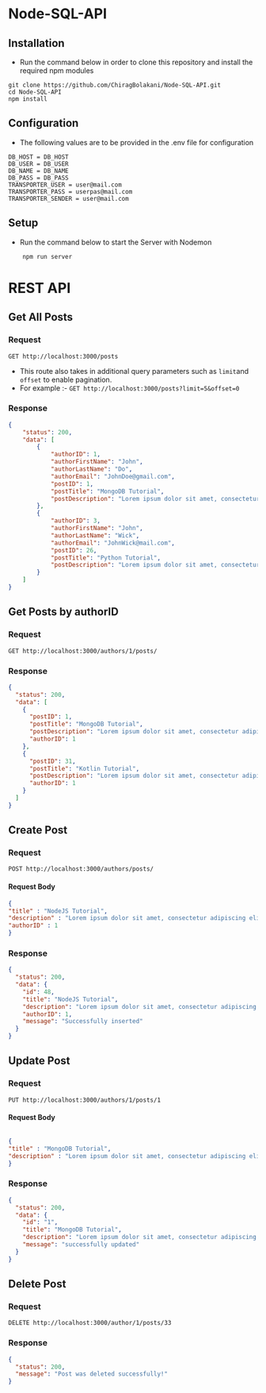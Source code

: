 # Node-SQL-API

## Installation
- Run the command below in order to clone this repository and install the required npm modules
```
git clone https://github.com/ChiragBolakani/Node-SQL-API.git
cd Node-SQL-API
npm install
```

## Configuration
- The following values are to be provided in the .env file for configuration
```
DB_HOST = DB_HOST
DB_USER = DB_USER
DB_NAME = DB_NAME
DB_PASS = DB_PASS
TRANSPORTER_USER = user@mail.com
TRANSPORTER_PASS = userpas@mail.com
TRANSPORTER_SENDER = user@mail.com
```

## Setup
- Run the command below to start the Server with Nodemon

```
    npm run server
```
   
# REST API

## Get All Posts

### Request
`GET http://localhost:3000/posts`
- This route also takes in additional query parameters such as `limit`and `offset` to enable pagination.
- For example :- 
`GET http://localhost:3000/posts?limit=5&offset=0`

### Response
```json
{
    "status": 200,
    "data": [
        {
            "authorID": 1,
            "authorFirstName": "John",
            "authorLastName": "Do",
            "authorEmail": "JohnDoe@gmail.com",
            "postID": 1,
            "postTitle": "MongoDB Tutorial",
            "postDescription": "Lorem ipsum dolor sit amet, consectetur adipiscing elit, sed do eiusmod tempor incididunt ut labore et dolore magna aliqua. Fringilla phasellus faucibus scelerisque eleifend donec pretium vulputate sapien. Mauris commodo quis imperdiet massa. Elit at imperdiet dui accumsan sit."
        },
        {
            "authorID": 3,
            "authorFirstName": "John",
            "authorLastName": "Wick",
            "authorEmail": "JohnWick@mail.com",
            "postID": 26,
            "postTitle": "Python Tutorial",
            "postDescription": "Lorem ipsum dolor sit amet, consectetur adipiscing elit, sed do eiusmod tempor incididunt ut labore et dolore magna aliqua. Fringilla phasellus faucibus scelerisque eleifend donec pretium vulputate sapien. Mauris commodo quis imperdiet massa. Elit at imperdiet dui accumsan sit."
        }
    ]
}
```

## Get Posts by authorID

### Request
`GET http://localhost:3000/authors/1/posts/`

### Response
```json
{
  "status": 200,
  "data": [
    {
      "postID": 1,
      "postTitle": "MongoDB Tutorial",
      "postDescription": "Lorem ipsum dolor sit amet, consectetur adipiscing elit, sed do eiusmod tempor incididunt ut labore et dolore magna aliqua. Fringilla phasellus faucibus scelerisque eleifend donec pretium vulputate sapien. Mauris commodo quis imperdiet massa. Elit at imperdiet dui accumsan sit.",
      "authorID": 1
    },
    {
      "postID": 31,
      "postTitle": "Kotlin Tutorial",
      "postDescription": "Lorem ipsum dolor sit amet, consectetur adipiscing elit, sed do eiusmod tempor incididunt ut labore et dolore magna aliqua. Fringilla phasellus faucibus scelerisque eleifend donec pretium vulputate sapien. Mauris commodo quis imperdiet massa. Elit at imperdiet dui accumsan sit.",
      "authorID": 1
    }
  ]
}
```

## Create Post

### Request
`POST http://localhost:3000/authors/posts/`

#### Request Body
```json
{
"title" : "NodeJS Tutorial",
"description" : "Lorem ipsum dolor sit amet, consectetur adipiscing elit, sed do eiusmod tempor incididunt ut labore et dolore magna aliqua. Fringilla phasellus faucibus scelerisque eleifend donec pretium vulputate sapien. Mauris commodo quis imperdiet massa. Elit at imperdiet dui accumsan sit.",
"authorID" : 1
}
```
### Response
```json
{
  "status": 200,
  "data": {
    "id": 48,
    "title": "NodeJS Tutorial",
    "description": "Lorem ipsum dolor sit amet, consectetur adipiscing elit, sed do eiusmod tempor incididunt ut labore et dolore magna aliqua. Fringilla phasellus faucibus scelerisque eleifend donec pretium vulputate sapien. Mauris commodo quis imperdiet massa. Elit at imperdiet dui accumsan sit.",
    "authorID": 1,
    "message": "Successfully inserted"
  }
}
```

## Update Post

### Request 
`PUT http://localhost:3000/authors/1/posts/1`

#### Request Body

```json

{
"title" : "MongoDB Tutorial",
"description" : "Lorem ipsum dolor sit amet, consectetur adipiscing elit, sed do eiusmod tempor incididunt ut labore et dolore magna aliqua. Fringilla phasellus faucibus scelerisque eleifend donec pretium vulputate sapien. Mauris commodo quis imperdiet massa. Elit at imperdiet dui accumsan sit."
}
```

### Response
```json
{
  "status": 200,
  "data": {
    "id": "1",
    "title": "MongoDB Tutorial",
    "description": "Lorem ipsum dolor sit amet, consectetur adipiscing elit, sed do eiusmod tempor incididunt ut labore et dolore magna aliqua. Fringilla phasellus faucibus scelerisque eleifend donec pretium vulputate sapien. Mauris commodo quis imperdiet massa. Elit at imperdiet dui accumsan sit.",
    "message": "successfully updated"
  }
}
```

## Delete Post

### Request 
`DELETE http://localhost:3000/author/1/posts/33`

### Response
```json
{
  "status": 200,
  "message": "Post was deleted successfully!"
}
```
